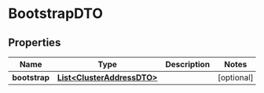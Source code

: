 # BootstrapDTO

## Properties
Name | Type | Description | Notes
------------ | ------------- | ------------- | -------------
**bootstrap** | [**List&lt;ClusterAddressDTO&gt;**](ClusterAddressDTO.md) |  |  [optional]
